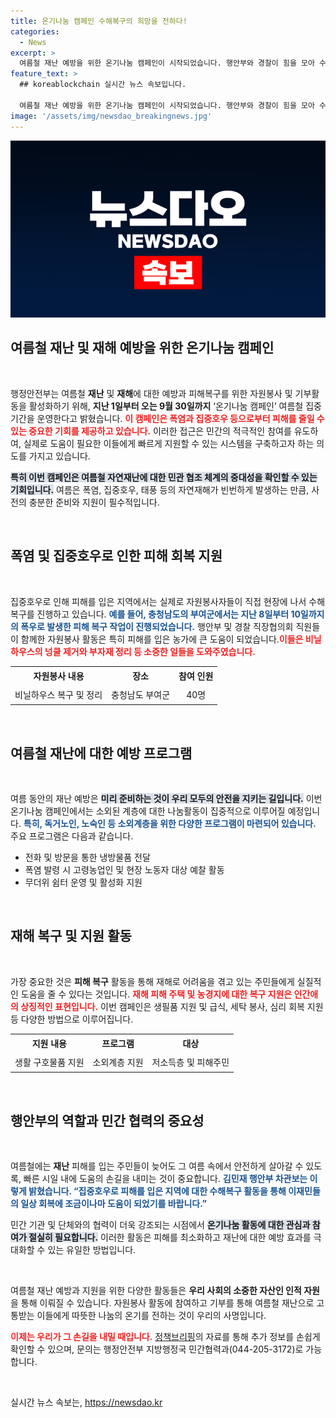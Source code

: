 ```yaml
---
title: 온기나눔 캠페인 수해복구의 희망을 전하다!
categories:
  - News
excerpt: >
  여름철 재난 예방을 위한 온기나눔 캠페인이 시작되었습니다. 행안부와 경찰이 힘을 모아 수해 복구 활동에 나선 가운데, 3개월간의 봉사와 지원이 필요한 이들에게 큰 도움이 될 것입니다. 당신도 함께 동참해보세요!
feature_text: >
  ## koreablockchain 실시간 뉴스 속보입니다.

  여름철 재난 예방을 위한 온기나눔 캠페인이 시작되었습니다. 행안부와 경찰이 힘을 모아 수해 복구 활동에 나선 가운데, 3개월간의 봉사와 지원이 필요한 이들에게 큰 도움이 될 것입니다. 당신도 함께 동참해보세요!
image: '/assets/img/newsdao_breakingnews.jpg'
---
```


<p><img src="/assets/img/newsdao_breakingnews.jpg" alt="koreablockchain 속보" /></p>

<h2 data-ke-size="size26">여름철 재난 및 재해 예방을 위한 온기나눔 캠페인</h2>

<p data-ke-size="size16">&nbsp;</p>

<p>행정안전부는 여름철 <strong>재난</strong> 및 <strong>재해</strong>에 대한 예방과 피해복구를 위한 자원봉사 및 기부활동을 활성화하기 위해, <strong>지난 1일부터 오는 9월 30일까지</strong> ‘온기나눔 캠페인’ 여름철 집중기간을 운영한다고 밝혔습니다. <b><span style="color: #ee2323;">이 캠페인은 폭염과 집중호우 등으로부터 피해를 줄일 수 있는 중요한 기회를 제공하고 있습니다.</span></b> 이러한 접근은 민간의 적극적인 참여를 유도하여, 실제로 도움이 필요한 이들에게 빠르게 지원할 수 있는 시스템을 구축하고자 하는 의도를 가지고 있습니다.</p>

<p><b><span style="background-color: #21538527;">특히 이번 캠페인은 여름철 자연재난에 대한 민관 협조 체계의 중대성을 확인할 수 있는 기회입니다.</span></b> 여름은 폭염, 집중호우, 태풍 등의 자연재해가 빈번하게 발생하는 만큼, 사전의 충분한 준비와 지원이 필수적입니다. </p></p>

<p data-ke-size="size16">&nbsp;</p>

<h2 data-ke-size="size26">폭염 및 집중호우로 인한 피해 회복 지원</h2>

<p data-ke-size="size16">&nbsp;</p>

<p>집중호우로 인해 피해를 입은 지역에서는 실제로 자원봉사자들이 직접 현장에 나서 수해 복구를 진행하고 있습니다. <b><span style="color: #1a5490;">예를 들어, 충청남도의 부여군에서는 지난 8일부터 10일까지의 폭우로 발생한 피해 복구 작업이 진행되었습니다.</span></b> 행안부 및 경찰 직장협의회 직원들이 함께한 자원봉사 활동은 특히 피해를 입은 농가에 큰 도움이 되었습니다.<b><span style="color: #ee2323;">이들은 비닐하우스의 넝쿨 제거와 부자재 정리 등 소중한 일들을 도와주였습니다.</span></b></p>

<table style="width: 100%;">
    <tr>
        <td style="text-align: center; height: 25px;"><b>자원봉사 내용</b></td>
        <td style="text-align: center; height: 25px;"><b>장소</b></td>
        <td style="text-align: center; height: 25px;"><b>참여 인원</b></td>
    </tr>
    <tr>
        <td style="text-align: center; height: 25px;">비닐하우스 복구 및 정리</td>
        <td style="text-align: center; height: 25px;">충청남도 부여군</td>
        <td style="text-align: center; height: 25px;">40명</td>
    </tr>
</table>

<p data-ke-size="size16">&nbsp;</p>

<h2 data-ke-size="size26">여름철 재난에 대한 예방 프로그램</h2>

<p data-ke-size="size16">&nbsp;</p>

<p>여름 동안의 재난 예방은 <b><span style="background-color: #21538527;">미리 준비하는 것이 우리 모두의 안전을 지키는 길입니다.</span></b> 이번 온기나눔 캠페인에서는 소외된 계층에 대한 나눔활동이 집중적으로 이루어질 예정입니다. <b><span style="color: #1a5490;">특히, 독거노인, 노숙인 등 소외계층을 위한 다양한 프로그램이 마련되어 있습니다.</span></b> 주요 프로그램은 다음과 같습니다.</p>

<ul>
    <li>전화 및 방문을 통한 냉방물품 전달</li>
    <li>폭염 발령 시 고령농업인 및 현장 노동자 대상 예찰 활동</li>
    <li>무더위 쉼터 운영 및 활성화 지원</li>
</ul>

<p data-ke-size="size16">&nbsp;</p>

<h2 data-ke-size="size26">재해 복구 및 지원 활동</h2>

<p data-ke-size="size16">&nbsp;</p>

<p>가장 중요한 것은 <strong>피해 복구</strong> 활동을 통해 재해로 어려움을 겪고 있는 주민들에게 실질적인 도움을 줄 수 있다는 것입니다. <b><span style="color: #ee2323;">재해 피해 주택 및 농경지에 대한 복구 지원은 인간애의 상징적인 표현입니다.</span></b> 이번 캠페인은 생필품 지원 및 급식, 세탁 봉사, 심리 회복 지원 등 다양한 방법으로 이루어집니다. </p>

<table style="width: 100%;">
    <tr>
        <td style="text-align: center; height: 25px;"><b>지원 내용</b></td>
        <td style="text-align: center; height: 25px;"><b>프로그램</b></td>
        <td style="text-align: center; height: 25px;"><b>대상</b></td>
    </tr>
    <tr>
        <td style="text-align: center; height: 25px;">생활 구호물품 지원</td>
        <td style="text-align: center; height: 25px;">소외계층 지원</td>
        <td style="text-align: center; height: 25px;">저소득층 및 피해주민</td>
    </tr>
</table>

<p data-ke-size="size16">&nbsp;</p>

<h2 data-ke-size="size26">행안부의 역할과 민간 협력의 중요성</h2>

<p data-ke-size="size16">&nbsp;</p>

<p>여름철에는 <strong>재난</strong> 피해를 입는 주민들이 늦어도 그 여름 속에서 안전하게 살아갈 수 있도록, 빠른 시일 내에 도움의 손길을 내미는 것이 중요합니다. <b><span style="color: #1a5490;">김민재 행안부 차관보는 이렇게 밝혔습니다. “집중호우로 피해를 입은 지역에 대한 수해복구 활동을 통해 이재민들의 일상 회복에 조금이나마 도움이 되었기를 바랍니다.”</span></b> </p>

<p>민간 기관 및 단체와의 협력이 더욱 강조되는 시점에서 <b><span style="background-color: #21538527;">온기나눔 활동에 대한 관심과 참여가 절실히 필요합니다.</span></b> 이러한 활동은 피해를 최소화하고 재난에 대한 예방 효과를 극대화할 수 있는 유일한 방법입니다.</p>

<p data-ke-size="size16">&nbsp;</p>

<p>여름철 재난 예방과 지원을 위한 다양한 활동들은 <strong>우리 사회의 소중한 자산인 인적 자원</strong>을 통해 이뤄질 수 있습니다. 자원봉사 활동에 참여하고 기부를 통해 여름철 재난으로 고통받는 이들에게 따뜻한 나눔의 온기를 전하는 것이 우리의 사명입니다. </p>

<p><b><span style="color: #ee2323;">이제는 우리가 그 손길을 내밀 때입니다.</span></b> <a href="https://https://www.korea.kr" target="_blank">정책브리핑</a>의 자료를 통해 추가 정보를 손쉽게 확인할 수 있으며, 문의는 행정안전부 지방행정국 민간협력과(044-205-3172)로 가능합니다. </p>

<p data-ke-size="size16">&nbsp;</p>
실시간 뉴스 속보는, <a href="https://newsdao.kr" rel="dofollow">https://newsdao.kr</a>


